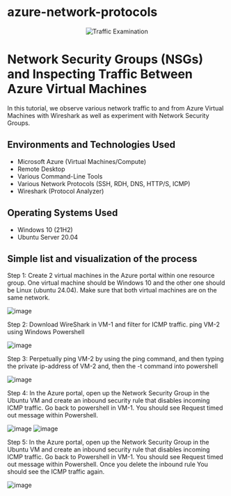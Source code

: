 # azure-network-protocols
<p align="center">
<img src="https://i.imgur.com/Ua7udoS.png" alt="Traffic Examination"/>
</p>

<h1>Network Security Groups (NSGs) and Inspecting Traffic Between Azure Virtual Machines</h1>
In this tutorial, we observe various network traffic to and from Azure Virtual Machines with Wireshark as well as experiment with Network Security Groups. <br />

<h2>Environments and Technologies Used</h2>

- Microsoft Azure (Virtual Machines/Compute)
- Remote Desktop
- Various Command-Line Tools
- Various Network Protocols (SSH, RDH, DNS, HTTP/S, ICMP)
- Wireshark (Protocol Analyzer)

<h2>Operating Systems Used </h2>

- Windows 10 (21H2)
- Ubuntu Server 20.04

<h2>Simple list and visualization of the process</h2>

Step 1: Create 2 virtual machines in the Azure portal within one resource group. One virtual machine should be Windows 10 and the other one should be Linux (ubuntu 24.04). Make sure that both virtual machines are on the same network.

![image](https://github.com/user-attachments/assets/8350af70-f914-403e-bee5-7bc6a88554f1)

Step 2: Download WireShark in VM-1 and filter for ICMP traffic. ping VM-2 using Windows Powershell

![image](https://github.com/user-attachments/assets/d95d2270-d706-43c3-9c33-cc96bb7eefa3)

Step 3: Perpetually ping VM-2 by using the ping command, and then typing the private ip-address of VM-2 and, then the -t command into powershell

![image](https://github.com/user-attachments/assets/641cc265-1143-48b1-b7b8-6045216a041d)

Step 4: In the Azure portal, open up the Network Security Group in the Ubuntu VM and create an inbound security rule that disables incoming ICMP traffic. Go back to powershell in VM-1. You should see Request timed out message within Powershell.

![image](https://github.com/user-attachments/assets/0c24583d-32b3-477e-acb7-27c048cb0243)
![image](https://github.com/user-attachments/assets/e8af99a9-6c90-4e58-98aa-3eb87c954d82)

Step 5: In the Azure portal, open up the Network Security Group in the Ubuntu VM and create an inbound security rule that disables incoming ICMP traffic. Go back to Powershell in VM-1. You should see Request timed out message within Powershell. Once you delete the inbound rule You should see the ICMP traffic again.

![image](https://github.com/user-attachments/assets/d944a07a-6778-46ee-853d-ec01ee361982)









